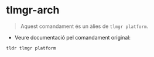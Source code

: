 # tlmgr-arch

> Aquest comandament és un àlies de `tlmgr platform`.

- Veure documentació pel comandament original:

`tldr tlmgr platform`
